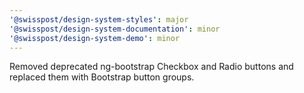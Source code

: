 ```yaml
---
'@swisspost/design-system-styles': major
'@swisspost/design-system-documentation': minor
'@swisspost/design-system-demo': minor
---
```


Removed deprecated ng-bootstrap Checkbox and Radio buttons and replaced them with Bootstrap button groups.
